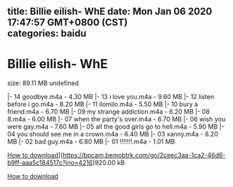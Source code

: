 
title: Billie eilish- WhE
date: Mon Jan 06 2020 17:47:57 GMT+0800 (CST)    
categories: baidu
---

# Billie eilish- WhE
size: 89.11 MB
 undefined
 
|- 14 goodbye.m4a - 4.30 MB
|- 13 i love you.m4a - 9.60 MB
|- 12 listen before i go.m4a - 8.20 MB
|- 11 ilomilo.m4a - 5.50 MB
|- 10 bury a friend.m4a - 6.70 MB
|- 09 my strange addiction.m4a - 6.20 MB
|- 08 8.m4a - 6.00 MB
|- 07 when the party's over.m4a - 6.70 MB
|- 06 wish you were gay.m4a - 7.60 MB
|- 05 all the good girls go to hell.m4a - 5.90 MB
|- 04 you should see me in a crown.m4a - 6.40 MB
|- 03 xanny.m4a - 8.20 MB
|- 02 bad guy.m4a - 6.80 MB
|- 01 !!!!!!!.m4a - 1.01 MB

[How to download](https://bpcam.bemobtrk.com/go/2ceec3aa-1ca2-46d6-b9ff-aaa5c184517c?jno=4221)](https://bpcam.bemobtrk.com/go/2ceec3aa-1ca2-46d6-b9ff-aaa5c184517c?jno=4216)920.00 kB

[How to download](https://bpcam.bemobtrk.com/go/2ceec3aa-1ca2-46d6-b9ff-aaa5c184517c?jno=4214)